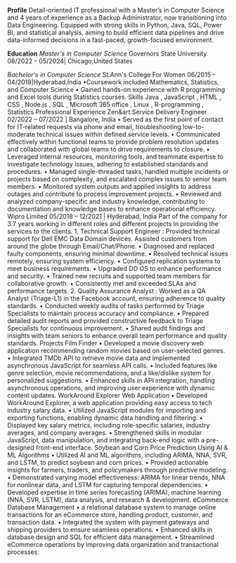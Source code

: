**Profile** 
Detail-oriented IT professional with a Master’s in Computer Science and 4 years of experience as a Backup Administrator, now transitioning into Data Engineering. Equipped with strong skills in Python, Java, SQL, Power BI, and statistical analysis, aiming to build efficient data pipelines and drive data-informed decisions in a fast-paced, growth-focused environment.

**Education**
_Master's in Computer Science_
Governors State University                                                           08/2022 – 05/2024| Chicago,United States

_Bachelor's in Computer Science_
St.Ann's College For Women                                                                  06/2015 – 04/2018|Hyderabad,India
•Coursework included Mathematics, Statistics, and Computer Science
• Gained hands-on experience with R programming and Excel tools during Statistics courses.
Skills
Java
,
JavaScript
,
HTML
,
CSS
,
Node.js
,
SQL
,
Microsoft 365 office
,
Linux
,
R-programming
,
Statistics
Professional Experience
Zen&art
Service
Delivery
Engineer
02/2022 – 07/2022
|
Bangalore,
India
•
Served as the first point of contact for IT-related requests via phone and email, troubleshooting low-to-moderate technical issues within defined service levels.
•
Communicated effectively within functional teams to provide problem resolution updates and collaborated with global teams to drive requirements to closure.
•
Leveraged internal resources, monitoring tools, and teammate expertise to investigate technology issues, adhering to established standards and procedures.
•
Managed single-threaded tasks, handled multiple incidents or projects based on complexity, and escalated complex issues to senior team members.
•
Monitored system outputs and applied insights to address outages and contribute to process improvement projects.
•
Reviewed and analyzed company-specific and industry knowledge, contributing to documentation and knowledge bases to enhance operational efficiency.
Wipro
Limited
05/2018 – 12/2021
|
Hyderabad,
India
Part of the company for 3.7 years working in different roles and different projects in
providing the services to the clients.
1.
Technical Support Engineer
: Provided technical support for Dell EMC Data Domain devices. Assisted customers from around the globe through Email/Chat/Phone.
•
Diagnosed and replaced faulty components, ensuring minimal downtime.
•
Resolved technical issues remotely, ensuring system efficiency.
•
Configured replication systems to meet business requirements.
•
Upgraded DD OS to enhance performance and security.
•
Trained new recruits and supported team members for collaborative growth.
•
Consistently met and exceeded SLAs and performance targets.
2.
Quality Assurance Analyst
: Worked as a QA Analyst (Triage-L1) in the Facebook account, ensuring adherence to quality standards.
•
Conducted weekly audits of tasks performed by Triage Specialists to maintain process accuracy and compliance.
•
Prepared detailed audit reports and provided constructive feedback to Triage Specialists for continuous improvement.
•
Shared audit findings and insights with team seniors to enhance overall team performance and quality standards.
Projects
Film
Finder
•
Developed a movie discovery web application recommending random movies based on user-selected genres.
•
Integrated TMDb API to retrieve movie data and implemented asynchronous JavaScript for seamless API calls.
•
Included features like genre selection, movie recommendations, and a like/dislike system for personalized suggestions.
•
Enhanced skills in API integration, handling asynchronous operations, and improving user experience with dynamic content updates.
WorkAround
Explorer
Web
Application
•
Developed WorkAround Explorer, a web application providing easy access to tech industry salary data.
•
Utilized JavaScript modules for importing and exporting functions, enabling dynamic data handling and filtering.
•
Displayed key salary metrics, including role-specific salaries, industry averages, and company averages.
•
Strengthened skills in modular JavaScript, data manipulation, and integrating back-end logic with a pre-designed front-end interface.
Soybean
and
Corn
Price
Prediction
Using
AI
&
ML
Algorithms
•
Utilized AI and ML algorithms, including ARIMA, NNA, SVR, and LSTM, to predict soybean and corn prices.
•
Provided actionable insights for farmers, traders, and policymakers through predictive modeling.
•
Demonstrated varying model effectiveness: ARIMA for linear trends, NNA for nonlinear data, and LSTM for capturing temporal dependencies.
•
Developed expertise in time series forecasting (ARIMA), machine learning (NNA, SVR, LSTM), data analysis, and research & development.
eCommerce
Database
Management
•
a relational database system to manage online transactions for an eCommerce store, handling product, customer, and transaction data.
•
Integrated the system with payment gateways and shipping providers to ensure seamless operations.
•
Enhanced skills in database design and SQL for efficient data management.
•
Streamlined eCommerce operations by improving data organization and transactional processes.
